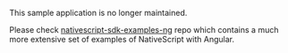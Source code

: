 This sample application is no longer maintained.

Please check [nativescript-sdk-examples-ng](https://github.com/NativeScript/nativescript-sdk-examples-ng) repo which contains a much more extensive set of examples of NativeScript with Angular.